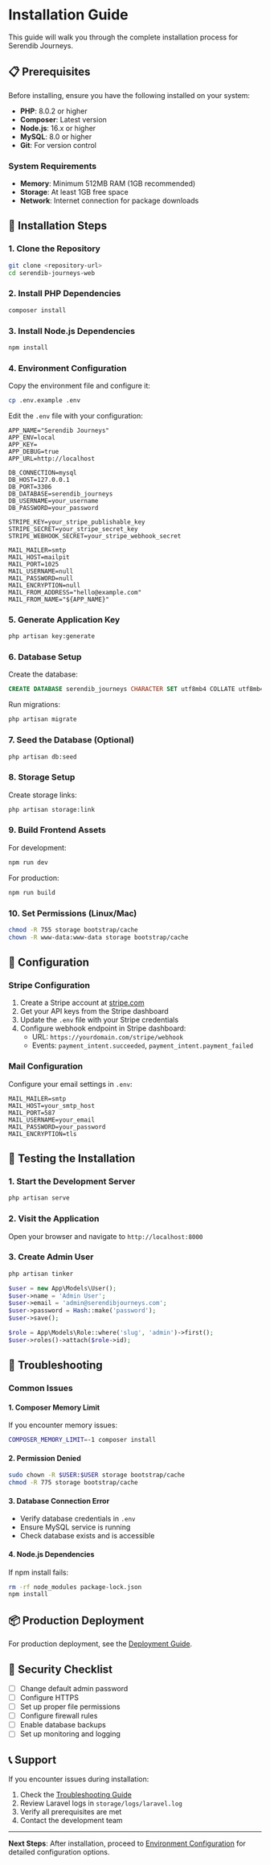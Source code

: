 # Installation Guide

This guide will walk you through the complete installation process for Serendib Journeys.

## 📋 Prerequisites

Before installing, ensure you have the following installed on your system:

- **PHP**: 8.0.2 or higher
- **Composer**: Latest version
- **Node.js**: 16.x or higher
- **MySQL**: 8.0 or higher
- **Git**: For version control

### System Requirements

- **Memory**: Minimum 512MB RAM (1GB recommended)
- **Storage**: At least 1GB free space
- **Network**: Internet connection for package downloads

## 🚀 Installation Steps

### 1. Clone the Repository

```bash
git clone <repository-url>
cd serendib-journeys-web
```

### 2. Install PHP Dependencies

```bash
composer install
```

### 3. Install Node.js Dependencies

```bash
npm install
```

### 4. Environment Configuration

Copy the environment file and configure it:

```bash
cp .env.example .env
```

Edit the `.env` file with your configuration:

```env
APP_NAME="Serendib Journeys"
APP_ENV=local
APP_KEY=
APP_DEBUG=true
APP_URL=http://localhost

DB_CONNECTION=mysql
DB_HOST=127.0.0.1
DB_PORT=3306
DB_DATABASE=serendib_journeys
DB_USERNAME=your_username
DB_PASSWORD=your_password

STRIPE_KEY=your_stripe_publishable_key
STRIPE_SECRET=your_stripe_secret_key
STRIPE_WEBHOOK_SECRET=your_stripe_webhook_secret

MAIL_MAILER=smtp
MAIL_HOST=mailpit
MAIL_PORT=1025
MAIL_USERNAME=null
MAIL_PASSWORD=null
MAIL_ENCRYPTION=null
MAIL_FROM_ADDRESS="hello@example.com"
MAIL_FROM_NAME="${APP_NAME}"
```

### 5. Generate Application Key

```bash
php artisan key:generate
```

### 6. Database Setup

Create the database:

```sql
CREATE DATABASE serendib_journeys CHARACTER SET utf8mb4 COLLATE utf8mb4_unicode_ci;
```

Run migrations:

```bash
php artisan migrate
```

### 7. Seed the Database (Optional)

```bash
php artisan db:seed
```

### 8. Storage Setup

Create storage links:

```bash
php artisan storage:link
```

### 9. Build Frontend Assets

For development:

```bash
npm run dev
```

For production:

```bash
npm run build
```

### 10. Set Permissions (Linux/Mac)

```bash
chmod -R 755 storage bootstrap/cache
chown -R www-data:www-data storage bootstrap/cache
```

## 🔧 Configuration

### Stripe Configuration

1. Create a Stripe account at [stripe.com](https://stripe.com)
2. Get your API keys from the Stripe dashboard
3. Update the `.env` file with your Stripe credentials
4. Configure webhook endpoint in Stripe dashboard:
   - URL: `https://yourdomain.com/stripe/webhook`
   - Events: `payment_intent.succeeded`, `payment_intent.payment_failed`

### Mail Configuration

Configure your email settings in `.env`:

```env
MAIL_MAILER=smtp
MAIL_HOST=your_smtp_host
MAIL_PORT=587
MAIL_USERNAME=your_email
MAIL_PASSWORD=your_password
MAIL_ENCRYPTION=tls
```

## 🧪 Testing the Installation

### 1. Start the Development Server

```bash
php artisan serve
```

### 2. Visit the Application

Open your browser and navigate to `http://localhost:8000`

### 3. Create Admin User

```bash
php artisan tinker
```

```php
$user = new App\Models\User();
$user->name = 'Admin User';
$user->email = 'admin@serendibjourneys.com';
$user->password = Hash::make('password');
$user->save();

$role = App\Models\Role::where('slug', 'admin')->first();
$user->roles()->attach($role->id);
```

## 🚨 Troubleshooting

### Common Issues

#### 1. Composer Memory Limit

If you encounter memory issues:

```bash
COMPOSER_MEMORY_LIMIT=-1 composer install
```

#### 2. Permission Denied

```bash
sudo chown -R $USER:$USER storage bootstrap/cache
chmod -R 775 storage bootstrap/cache
```

#### 3. Database Connection Error

- Verify database credentials in `.env`
- Ensure MySQL service is running
- Check database exists and is accessible

#### 4. Node.js Dependencies

If npm install fails:

```bash
rm -rf node_modules package-lock.json
npm install
```

## 📦 Production Deployment

For production deployment, see the [Deployment Guide](./deployment.md).

## 🔐 Security Checklist

- [ ] Change default admin password
- [ ] Configure HTTPS
- [ ] Set up proper file permissions
- [ ] Configure firewall rules
- [ ] Enable database backups
- [ ] Set up monitoring and logging

## 📞 Support

If you encounter issues during installation:

1. Check the [Troubleshooting Guide](./troubleshooting.md)
2. Review Laravel logs in `storage/logs/laravel.log`
3. Verify all prerequisites are met
4. Contact the development team

---

**Next Steps**: After installation, proceed to [Environment Configuration](./environment.md) for detailed configuration options. 